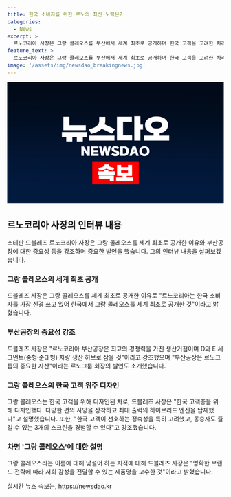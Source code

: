 ```yaml
---
title: 한국 소비자를 위한 르노의 최신 노력은?
categories:
  - News
excerpt: >
  르노코리아 사장은 그랑 콜레오스를 부산에서 세계 최초로 공개하며 한국 고객을 고려한 차라고 강조했다. 부산공장을 중요한 경쟁력 거점으로 언급하며 르노그룹의 중요한 자산으로 손색없음을 강조했다. 이 차는 한국 시장을 위해 디자인되었으며, 고객이 선호하는 편의 사양과 하이브리드 엔진을 탑재했다고 설명했다. 또한, 차의 이름 선택에 대한 감성적 이유를 설명하여 차별화된 브랜드 전략을 강조했다.
feature_text: >
  르노코리아 사장은 그랑 콜레오스를 부산에서 세계 최초로 공개하며 한국 고객을 고려한 차라고 강조했다. 부산공장을 중요한 경쟁력 거점으로 언급하며 르노그룹의 중요한 자산으로 손색없음을 강조했다. 이 차는 한국 시장을 위해 디자인되었으며, 고객이 선호하는 편의 사양과 하이브리드 엔진을 탑재했다고 설명했다. 또한, 차의 이름 선택에 대한 감성적 이유를 설명하여 차별화된 브랜드 전략을 강조했다.
image: '/assets/img/newsdao_breakingnews.jpg'
---
```


<p><img src="/assets/img/newsdao_breakingnews.jpg" alt="pcversion 속보" /></p>

<h2 data-ke-size="size26">르노코리아 사장의 인터뷰 내용</h2>

<p data-ke-size="size16">스테판 드블레즈 르노코리아 사장은 그랑 콜레오스를 세계 최초로 공개한 이유와 부산공장에 대한 중요성 등을 강조하며 중요한 발언을 했습니다. 그의 인터뷰 내용을 살펴보겠습니다.</p>

<h3>그랑 콜레오스의 세계 최초 공개</h3>

<p data-ke-size="size16">드블레즈 사장은 그랑 콜레오스를 세계 최초로 공개한 이유로 "르노코리아는 한국 소비자를 가장 신경 쓰고 있어 한국에서 그랑 콜레오스를 세계 최초로 공개한 것"이라고 밝혔습니다.</p>

<h3>부산공장의 중요성 강조</h3>

<p data-ke-size="size16">드블레즈 사장은 "르노코리아 부산공장은 최고의 경쟁력을 가진 생산거점이며 D와 E 세그먼트(중형·준대형) 차량 생산 허브로 삼을 것"이라고 강조했으며 "부산공장은 르노그룹의 중요한 자산"이라는 르노그룹 회장의 발언도 소개했습니다.</p>

<h3>그랑 콜레오스의 한국 고객 위주 디자인</h3>

<p data-ke-size="size16">그랑 콜레오스는 한국 고객을 위해 디자인된 차로, 드블레즈 사장은 "한국 고객층을 위해 디자인했다. 다양한 편의 사양을 장착하고 최대 출력의 하이브리드 엔진을 탑재했다"고 설명했습니다. 또한, "한국 고객이 선호하는 정숙성을 특히 고려했고, 동승자도 즐길 수 있는 3개의 스크린을 경험할 수 있다"고 강조했습니다.</p>

<h3>차명 '그랑 콜레오스'에 대한 설명</h3>

<p data-ke-size="size16">그랑 콜레오스라는 이름에 대해 낯설어 하는 지적에 대해 드블레즈 사장은 "명확한 브랜드 전략에 따라 저희 감성을 전달할 수 있는 제품명을 고수한 것"이라고 밝혔습니다.</p>
실시간 뉴스 속보는, <a href="https://newsdao.kr" rel="dofollow">https://newsdao.kr</a>


